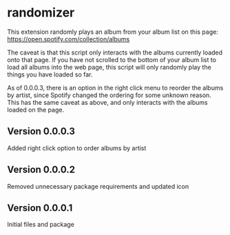 # randomizer
This extension randomly plays an album from your album list on this page: https://open.spotify.com/collection/albums

The caveat is that this script only interacts with the albums currently loaded onto that page. If you have not scrolled to the bottom of your album list to load all albums into the web page, this script will only randomly play the things you have loaded so far.

As of 0.0.0.3, there is an option in the right click menu to reorder the albums by artist, since Spotify changed the ordering for some unknown reason. This has the same caveat as above, and only interacts with the albums loaded on the page.

## Version 0.0.0.3
Added right click option to order albums by artist

## Version 0.0.0.2
Removed unnecessary package requirements and updated icon

## Version 0.0.0.1
Initial files and package
